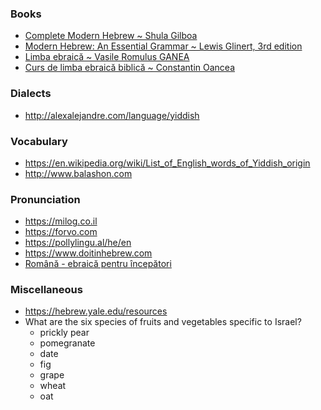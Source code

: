 ### Books

- [Complete Modern Hebrew ~ Shula Gilboa](https://library.teachyourself.com/id004325151)
- [Modern Hebrew: An Essential Grammar ~ Lewis Glinert, 3rd edition](http://alexalejandre.com/language/Hebrew%20-%20Essential%20Grammar.pdf)
- [Limba ebraică ~ Vasile Romulus GANEA](https://www.scribd.com/doc/44445832/ebraica-e-usoara)
- [Curs de limba ebraică biblică ~ Constantin Oancea](https://www.academia.edu/9867306/Curs_ebraica_pt_uzul_studentilor)

### Dialects

- http://alexalejandre.com/language/yiddish

### Vocabulary

- https://en.wikipedia.org/wiki/List_of_English_words_of_Yiddish_origin
- http://www.balashon.com

### Pronunciation

- https://milog.co.il
- https://forvo.com
- https://pollylingu.al/he/en
- https://www.doitinhebrew.com
- [Română - ebraică pentru începători](https://www.goethe-verlag.com/book2/RO/ROHE/ROHE002.HTM)

### Miscellaneous

- https://hebrew.yale.edu/resources
- What are the six species of fruits and vegetables specific to Israel?
  - prickly pear
  - pomegranate
  - date
  - fig
  - grape
  - wheat
  - oat
